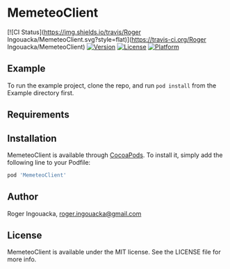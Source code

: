 # MemeteoClient

[![CI Status](https://img.shields.io/travis/Roger Ingouacka/MemeteoClient.svg?style=flat)](https://travis-ci.org/Roger Ingouacka/MemeteoClient)
[![Version](https://img.shields.io/cocoapods/v/MemeteoClient.svg?style=flat)](https://cocoapods.org/pods/MemeteoClient)
[![License](https://img.shields.io/cocoapods/l/MemeteoClient.svg?style=flat)](https://cocoapods.org/pods/MemeteoClient)
[![Platform](https://img.shields.io/cocoapods/p/MemeteoClient.svg?style=flat)](https://cocoapods.org/pods/MemeteoClient)

## Example

To run the example project, clone the repo, and run `pod install` from the Example directory first.

## Requirements

## Installation

MemeteoClient is available through [CocoaPods](https://cocoapods.org). To install
it, simply add the following line to your Podfile:

```ruby
pod 'MemeteoClient'
```

## Author

Roger Ingouacka, roger.ingouacka@gmail.com

## License

MemeteoClient is available under the MIT license. See the LICENSE file for more info.
